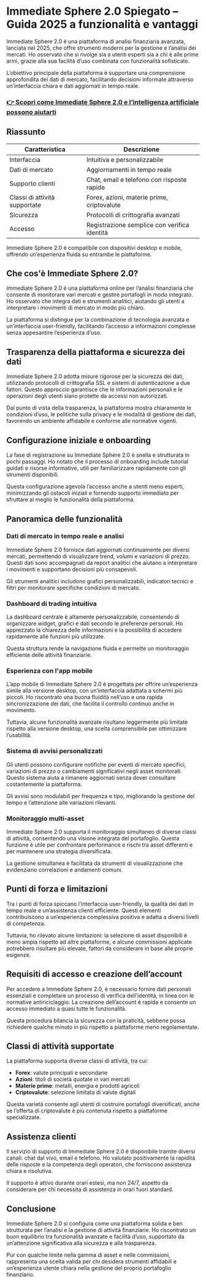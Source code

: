 # Immediate Sphere 2.0 Spiegato – Guida 2025 a funzionalità e vantaggi
 

Immediate Sphere 2.0 è una piattaforma di analisi finanziaria avanzata, lanciata nel 2025, che offre strumenti moderni per la gestione e l’analisi dei mercati. Ho osservato che si rivolge sia a utenti esperti sia a chi è alle prime armi, grazie alla sua facilità d’uso combinata con funzionalità sofisticate.

L’obiettivo principale della piattaforma è supportare una comprensione approfondita dei dati di mercato, facilitando decisioni informate attraverso un’interfaccia chiara e dati aggiornati in tempo reale.

### [👉 Scopri come Immediate Sphere 2.0 e l’intelligenza artificiale possono aiutarti](https://tinyurl.com/bdzxuruu)
## Riassunto

| Caratteristica                | Descrizione                                      |
|------------------------------|------------------------------------------------|
| Interfaccia                  | Intuitiva e personalizzabile                    |
| Dati di mercato             | Aggiornamenti in tempo reale                     |
| Supporto clienti            | Chat, email e telefono con risposte rapide      |
| Classi di attività supportate | Forex, azioni, materie prime, criptovalute     |
| Sicurezza                   | Protocolli di crittografia avanzati             |
| Accesso                     | Registrazione semplice con verifica identità    |

Immediate Sphere 2.0 è compatibile con dispositivi desktop e mobile, offrendo un’esperienza fluida su entrambe le piattaforme.

## Che cos'è Immediate Sphere 2.0?

Immediate Sphere 2.0 è una piattaforma online per l’analisi finanziaria che consente di monitorare vari mercati e gestire portafogli in modo integrato. Ho osservato che integra dati e strumenti analitici, aiutando gli utenti a interpretare i movimenti di mercato in modo più chiaro.

La piattaforma si distingue per la combinazione di tecnologia avanzata e un’interfaccia user-friendly, facilitando l’accesso a informazioni complesse senza appesantire l’esperienza d’uso.

## Trasparenza della piattaforma e sicurezza dei dati

Immediate Sphere 2.0 adotta misure rigorose per la sicurezza dei dati, utilizzando protocolli di crittografia SSL e sistemi di autenticazione a due fattori. Questo approccio garantisce che le informazioni personali e le operazioni degli utenti siano protette da accessi non autorizzati.

Dal punto di vista della trasparenza, la piattaforma mostra chiaramente le condizioni d’uso, le politiche sulla privacy e le modalità di gestione dei dati, favorendo un ambiente affidabile e conforme alle normative vigenti.

## Configurazione iniziale e onboarding

La fase di registrazione su Immediate Sphere 2.0 è snella e strutturata in pochi passaggi. Ho notato che il processo di onboarding include tutorial guidati e risorse informative, utili per familiarizzare rapidamente con gli strumenti disponibili.

Questa configurazione agevola l’accesso anche a utenti meno esperti, minimizzando gli ostacoli iniziali e fornendo supporto immediato per sfruttare al meglio le funzionalità della piattaforma.

## Panoramica delle funzionalità

### Dati di mercato in tempo reale e analisi

Immediate Sphere 2.0 fornisce dati aggiornati continuamente per diversi mercati, permettendo di visualizzare trend, volumi e variazioni di prezzo. Questi dati sono accompagnati da report analitici che aiutano a interpretare i movimenti e supportano decisioni più consapevoli.

Gli strumenti analitici includono grafici personalizzabili, indicatori tecnici e filtri per monitorare specifiche condizioni di mercato.

### Dashboard di trading intuitiva

La dashboard centrale è altamente personalizzabile, consentendo di organizzare widget, grafici e dati secondo le preferenze personali. Ho apprezzato la chiarezza delle informazioni e la possibilità di accedere rapidamente alle funzioni più utilizzate.

Questa struttura rende la navigazione fluida e permette un monitoraggio efficiente delle attività finanziarie.

### Esperienza con l'app mobile

L’app mobile di Immediate Sphere 2.0 è progettata per offrire un’esperienza simile alla versione desktop, con un’interfaccia adattata a schermi più piccoli. Ho riscontrato una buona fluidità nell’uso e una rapida sincronizzazione dei dati, che facilita il controllo continuo anche in movimento.

Tuttavia, alcune funzionalità avanzate risultano leggermente più limitate rispetto alla versione desktop, una scelta comprensibile per ottimizzare l’usabilità.

### Sistema di avvisi personalizzati

Gli utenti possono configurare notifiche per eventi di mercato specifici, variazioni di prezzo o cambiamenti significativi negli asset monitorati. Questo sistema aiuta a rimanere aggiornati senza dover consultare costantemente la piattaforma.

Gli avvisi sono modulabili per frequenza e tipo, migliorando la gestione del tempo e l’attenzione alle variazioni rilevanti.

### Monitoraggio multi-asset

Immediate Sphere 2.0 supporta il monitoraggio simultaneo di diverse classi di attività, consentendo una visione integrata del portafoglio. Questa funzione è utile per confrontare performance e rischi tra asset differenti e per mantenere una strategia diversificata.

La gestione simultanea è facilitata da strumenti di visualizzazione che evidenziano correlazioni e andamenti comuni.

## Punti di forza e limitazioni

Tra i punti di forza spiccano l’interfaccia user-friendly, la qualità dei dati in tempo reale e un’assistenza clienti efficiente. Questi elementi contribuiscono a un’esperienza complessiva positiva e adatta a diversi livelli di competenza.

Tuttavia, ho rilevato alcune limitazioni: la selezione di asset disponibili è meno ampia rispetto ad altre piattaforme, e alcune commissioni applicate potrebbero risultare più elevate, fattori da considerare in base alle proprie esigenze.

## Requisiti di accesso e creazione dell’account

Per accedere a Immediate Sphere 2.0, è necessario fornire dati personali essenziali e completare un processo di verifica dell’identità, in linea con le normative antiriciclaggio. La creazione dell’account è rapida e consente un accesso immediato a quasi tutte le funzionalità.

Questa procedura bilancia la sicurezza con la praticità, sebbene possa richiedere qualche minuto in più rispetto a piattaforme meno regolamentate.

## Classi di attività supportate

La piattaforma supporta diverse classi di attività, tra cui:

- **Forex**: valute principali e secondarie  
- **Azioni**: titoli di società quotate in vari mercati  
- **Materie prime**: metalli, energia e prodotti agricoli  
- **Criptovalute**: selezione limitata di valute digitali  

Questa varietà consente agli utenti di costruire portafogli diversificati, anche se l’offerta di criptovalute è più contenuta rispetto a piattaforme specializzate.

## Assistenza clienti

Il servizio di supporto di Immediate Sphere 2.0 è disponibile tramite diversi canali: chat dal vivo, email e telefono. Ho valutato positivamente la rapidità delle risposte e la competenza degli operatori, che forniscono assistenza chiara e risolutiva.

Il supporto è attivo durante orari estesi, ma non 24/7, aspetto da considerare per chi necessita di assistenza in orari fuori standard.

## Conclusione

Immediate Sphere 2.0 si configura come una piattaforma solida e ben strutturata per l’analisi e la gestione di attività finanziarie. Ho riscontrato un buon equilibrio tra funzionalità avanzate e facilità d’uso, supportato da un’attenzione significativa alla sicurezza e alla trasparenza.

Pur con qualche limite nella gamma di asset e nelle commissioni, rappresenta una scelta valida per chi desidera strumenti affidabili e un’esperienza utente chiara nella gestione del proprio portafoglio finanziario.